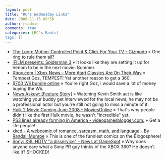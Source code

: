 ```yaml
---
layout: post
title: "RC's Wednesday Links"
date: 2006-11-15 00:58
author: rcadmin
comments: true
categories: [RC's Rants]
tags: []
---
```

<ul>
<li><a href="http://www.gizmodo.com/gadgets/gadgets/the-loop-motioncontrolled-point-click-for-your-tv-213735.php" title="The Loop: Motion-Controlled Point &amp; Click For Your TV - Gizmodo">The Loop: Motion-Controlled Point &amp; Click For Your TV - Gizmodo</a> &raquo; One ring to rule them all?</li>
<li><a href="http://www.ifilm.com/presents/spiderman3" title="IFILM presents: Spiderman 3">IFILM presents: Spiderman 3</a> &raquo; It looks like they are setting it up for Venom to be in the next movie. Bummer.</li>
<li><a href="http://www.xbox.com/en-US/community/news/2006/1109-atariclassics.htm?WText.campSrc=RSS&amp;WText.camp=Games" title="Xbox.com | Xbox News - More Atari Classics Are On Their Way">Xbox.com | Xbox News - More Atari Classics Are On Their Way</a> &raquo; Tempest Goz, TEMPEST! Yet another reason to get a 360.</li>
<li><a href="http://www.gamespot.com/news/6161239.html" title="$700 Wii bundle online">$700 Wii bundle online</a> &raquo; You're right Goz, I would save a lot of money buying the Wii.</li>
<li><a href="http://www.newsaskew.com/includes/feature.shtml?id=EEyFpZZAAAleWdRtLo&amp;style=single" title="News Askew: [Feature Story]">News Askew: [Feature Story]</a> &raquo; Watching Kevin Smith act is like watching your buddy get interviewed for the local news, he may not be a professional actor but you're still not going to miss a minute of it.</li>
<li><a href="http://www.moviesonline.ca/movienews_10385.html" title="Hulk 2 Movie Coming June 2008 - MoviesOnline">Hulk 2 Movie Coming June 2008 - MoviesOnline</a> &raquo; That's why people didn't like the first Hulk movie, he wasn't &quot;incredible&quot; yet.</li>
<li><a href="http://www.videogamesblogger.com/2006/11/08/ps3-lines-already-forming-in-america.htm" title="PS3 lines already forming in America - videogamesblogger.com:">PS3 lines already forming in America - videogamesblogger.com:</a> &raquo; Get a life people!</li>
<li><a href="http://xkcd.com/c181.html" title="xkcd - A webcomic of romance, sarcasm, math, and language - By Randall Munroe">xkcd - A webcomic of romance, sarcasm, math, and language - By Randall Munroe</a> &raquo; This is one of the funniest comics on the Blogosphere!</li>
<li><a href="http://www.gamespot.com/news/6161261.html?part=rss&amp;tag=gs_news&amp;subj=6161261" title="Sony: XBL HDTV &quot;a disservice&quot; - News at GameSpot">Sony: XBL HDTV &quot;a disservice&quot; - News at GameSpot</a> &raquo; Why does anyone care what a Sony PR guy thinks of the XBOX 360? He doesn't like it? SHOCKED!</li>
</ul>

